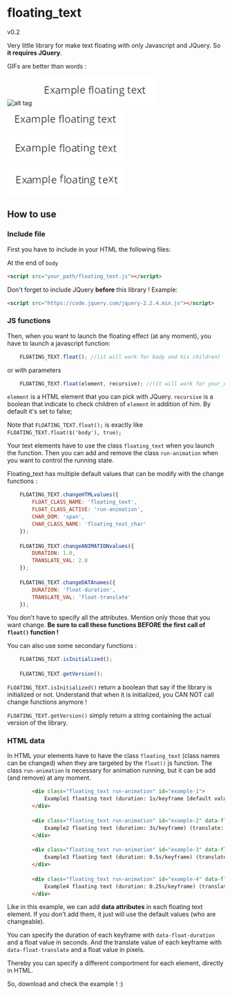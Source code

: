 # floating_text
v0.2

Very little library for make text floating with only Javascript and JQuery. So **it requires JQuery**.

GIFs are better than words :

![alt tag](readme_img/float_general.gif)
![alt tag](readme_img/slower.gif)
![alt tag](readme_img/slow.gif)
![alt tag](readme_img/boiling.gif)
![alt tag](readme_img/out.gif)

## How to use

### Include file

First you have to include in your HTML the following files:

At the end of `body`
```html
<script src="your_path/floating_text.js"></script>
```

Don't forget to include JQuery **before** this library !
Example:
```html
<script src="https://code.jquery.com/jquery-2.2.4.min.js"></script>
```

### JS functions

Then, when you want to launch the floating effect (at any moment), you have to launch a javascript function:
```javascript
	FLOATING_TEXT.float(); //(it will work for body and his children)
```
or with parameters
```javascript
	FLOATING_TEXT.float(element, recursive); //(it will work for your_element and his children)
```
`element` is a HTML element that you can pick with JQuery.
`recursive` is a boolean that indicate to check children of `element` in addition of him. By default it's set to false;

Note that `FLOATING_TEXT.float();` is exactly like `FLOATING_TEXT.float($('body'), true);`

Your text elements have to use the class `floating_text` when you launch the function.
Then you can add and remove the class `run-animation` when you want to control the running state.

Floating_text has multiple default values that can be modify with the change functions :
```javascript
	FLOATING_TEXT.changeHTMLvalues({
		FLOAT_CLASS_NAME: 'floating_text',
		FLOAT_CLASS_ACTIVE: 'run-animation',
		CHAR_DOM: 'span',
		CHAR_CLASS_NAME: 'floating_text_char'
	});
	
	FLOATING_TEXT.changeANIMATIONvalues({
		DURATION: 1.0,
		TRANSLATE_VAL: 2.0
	});
	
	FLOATING_TEXT.changeDATAnames({
		DURATION: 'float-duration',
		TRANSLATE_VAL: 'float-translate'
	});
```
You don't have to specify all the attributes. Mention only those that you want change.
**Be sure to call these functions BEFORE the first call of `float()` function !**

You can also use some secondary functions :
```javascript
	FLOATING_TEXT.isInitialized();
	
	FLOATING_TEXT.getVersion();
```
`FLOATING_TEXT.isInitialized()` return a boolean that say if the library is initialized or not. Understand that when it is initialized, you CAN NOT call change functions anymore !

`FLOATING_TEXT.getVersion()` simply return a string containing the actual version of the library.

### HTML data

In HTML your elements have to have the class `floating_text` (class names can be changed) when they are targeted by the `float()` js function.
The class `run-animation` is necessary for animation running, but it can be add (and remove) at any moment.
```HTML
		<div class="floating_text run-animation" id="example-1">
			Example1 floating text (duration: 1s/keyframe [default value]) (translate: 2px/keyframe [default value])
		</div>
		
		<div class="floating_text run-animation" id="example-2" data-float-duration='3'>
			Example2 floating text (duration: 3s/keyframe) (translate: 1px/keyframe [default value])
		</div>
		
		<div class="floating_text run-animation" id="example-3" data-float-duration='0.5' data-float-translate='1'>
			Example3 floating text (duration: 0.5s/keyframe) (translate: 1px/keyframe)
		</div>
		
		<div class="floating_text run-animation" id="example-4" data-float-duration='0.25' data-float-translate='1'>
			Example4 floating text (duration: 0.25s/keyframe) (translate: 1px/keyframe)
		</div>
```
Like in this example, we can add **data attributes** in each floating text element. If you don't add them, it just will use the default values (who are changeable).

You can specify the duration of each keyframe with `data-float-duration` and a float value in seconds. And the translate value of each keyframe with `data-float-translate` and a float value in pixels.

Thereby you can specify a different comportment for each element, directly in HTML.

So, download and check the example ! :)
